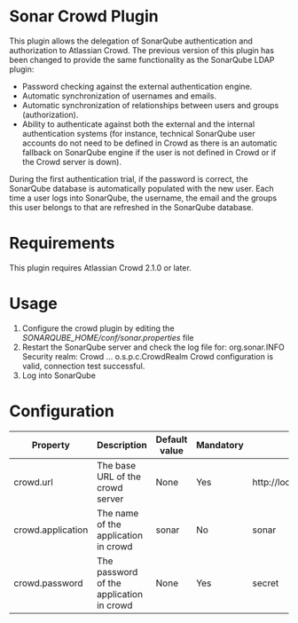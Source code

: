 # Sonar Crowd Plugin

This plugin allows the delegation of SonarQube authentication and authorization to Atlassian Crowd. 
The previous version of this plugin has been changed to provide the same functionality as the SonarQube LDAP plugin:

* Password checking against the external authentication engine.
* Automatic synchronization of usernames and emails.
* Automatic synchronization of relationships between users and groups (authorization).
* Ability to authenticate against both the external and the internal authentication systems 
(for instance, technical SonarQube user accounts do not need to be defined in Crowd as there is an automatic 
fallback on SonarQube engine if the user is not defined in Crowd or if the Crowd server is down).

During the first authentication trial, if the password is correct, the SonarQube database is automatically 
populated with the new user. Each time a user logs into SonarQube, the username, the email and the 
groups this user belongs to that are refreshed in the SonarQube database.

# Requirements

This plugin requires Atlassian Crowd 2.1.0 or later.

# Usage

1. Configure the crowd plugin by editing the _SONARQUBE_HOME/conf/sonar.properties_ file
1. Restart the SonarQube server and check the log file for:
    org.sonar.INFO  Security realm: Crowd
    ...
    o.s.p.c.CrowdRealm  Crowd configuration is valid, connection test successful.
1. Log into SonarQube

# Configuration

| Property          | Description                          | Default value | Mandatory | Example                     |
|-------------------|--------------------------------------|---------------|-----------|-----------------------------|
| crowd.url         | The base URL of the crowd server     | None          | Yes       | http://localhost:8095/crowd |
| crowd.application | The name of the application in crowd | sonar         | No        | sonar                       |
| crowd.password    | The password of the application in crowd | None      | Yes       | secret                      |
